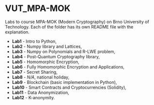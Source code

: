 # VUT_MPA-MOK
Labs to course MPA-MOK (Modern Cryptography) on Brno University of Technology. Each of the folder has its own README file with the explanation.

* **Lab1** - Intro to Python,
* **Lab2** - Numpy library and Lattices,
* **Lab3** - Numpy on Polynomials and R-LWE problem,
* **Lab4** - Post-Quantum Cryptography library,
* **Lab5** - Homomorphic Encryption,
* **Lab6** - Fully Homomorphic Encryption and Applications,
* **Lab7** - Secret Sharing,
* **Lab8** - *N/A*, national holiday,
* **Lab9** - Blockchain (basic implementation in Python),
* **Lab10** - Smart Contracts and Cryptocurrencies (Solidity),
* **Lab11** - Data Anonymization,
* **Lab12** - K-anonymity.
